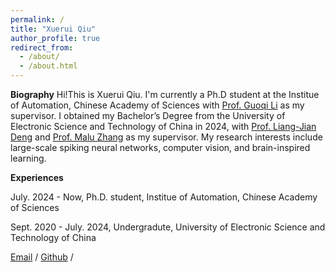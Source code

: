 ```yaml
---
permalink: /
title: "Xuerui Qiu"
author_profile: true
redirect_from: 
  - /about/
  - /about.html
---
```


**Biography**
Hi!This is Xuerui Qiu. I'm currently a  Ph.D student at the Institue of Automation, Chinese Academy of Sciences with [Prof. Guoqi Li](https://casialiguoqi.github.io/) as my supervisor. I obtained my Bachelor’s Degree from the University of Electronic Science and Technology of China in 2024, with [Prof. Liang-Jian Deng](https://liangjiandeng.github.io/) and [Prof. Malu Zhang](https://www.scse.uestc.edu.cn/info/1081/12350.htm) as my supervisor. My research interests include large-scale spiking neural networks, computer vision, and brain-inspired learning.


**Experiences**

July. 2024 - Now, Ph.D. student, Institue of Automation, Chinese Academy of Sciences

Sept. 2020 - July. 2024, Undergradute, University of Electronic Science and Technology of China


[Email](mailto:qiuxuerui2024@ia.ac.cn) / [Github](https://github.com/bollossom) / 


